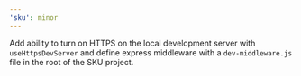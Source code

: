 ```yaml
---
'sku': minor
---
```


Add ability to turn on HTTPS on the local development server with `useHttpsDevServer` and define express middleware with a `dev-middleware.js` file in the root of the SKU project.
